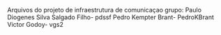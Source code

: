 Arquivos do projeto de infraestrutura de comunicaçao 
grupo:
	Paulo Diogenes Silva Salgado Filho- pdssf
	Pedro Kempter Brant- PedroKBrant
	Victor Godoy- vgs2
